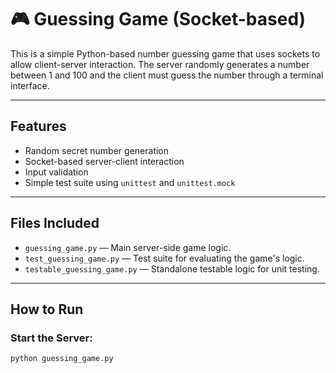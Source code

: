 # 🎮 Guessing Game (Socket-based)

This is a simple Python-based number guessing game that uses sockets to allow client-server interaction. The server randomly generates a number between 1 and 100 and the client must guess the number through a terminal interface.

---

##  Features

- Random secret number generation
- Socket-based server-client interaction
- Input validation
- Simple test suite using `unittest` and `unittest.mock`

---

##  Files Included

- `guessing_game.py` — Main server-side game logic.
- `test_guessing_game.py` — Test suite for evaluating the game's logic.
- `testable_guessing_game.py` — Standalone testable logic for unit testing.

---

##  How to Run

### Start the Server:
```bash
python guessing_game.py

